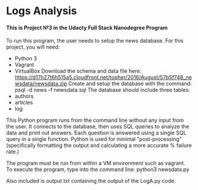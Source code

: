 # Logs Analysis

#### This is Project №3 in the Udacty Full Stack Nanodegree Program


To run this program, the user needs to setup the news database.
For this project, you will need:
* Python 3
* Vagrant
* VirtualBox
Download the schema and data file here: https://d17h27t6h515a5.cloudfront.net/topher/2016/August/57b5f748_newsdata/newsdata.zip
Create and setup the database with the command: psql -d news -f newsdata.sql
The database should include three tables:
* authors
* articles
* log


This Python program runs from the command line without any input from the user. It connects to the database, then uses SQL queries to analyze the data and print out answers. Each question is answered using a single SQL query in a single function. Python is used for minimal "post-processing" (specifically formatting the output and calculating a more accurate % failure rate.)

The program must be run from within a VM environment such as vagrant. To execute the program, type into the command line: python3 newsdata.py

Also included is output.txt containing the output of the LogA.py code.
